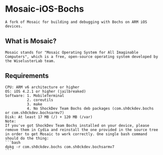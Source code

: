 # Mosaic-iOS-Bochs
	A fork of Mosaic for building and debugging with Bochs on ARM iOS devices.

## What is Mosaic?
	Mosaic stands for "Mosaic Operating System for All Imaginable Computers", which is a free, open-source operating system developed by the WiselusterLab team.

## Requirements
	CPU: ARM v6 architecture or higher
	OS: iOS 4.2.1 or higher (jailbreaked)
	Software: 1. MobileTerminal
	          2. coreutils
	          3. make
	          4. No ShockDev Team Bochs deb packages (com.sh0ckdev.bochs or com.sh0ckdev.bochsarmv7)
	Disk: At least 17 MB (/) + 120 MB (/var)
	Note:
	If you've got ShockDev Team Bochs installed on your device, please remove them in Cydia and reinstall the one provided in the source tree in order to get Mosaic to work correctly. One single bash command should do the thing:
	```bash
	dpkg -r com.sh0ckdev.bochs com.sh0ckdev.bochsarmv7
	```
